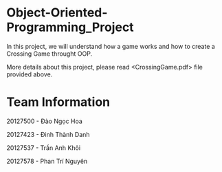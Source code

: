 # Object-Oriented-Programming_Project
In this project, we will understand how a game works and how to create a Crossing Game throught OOP.

More details about this project, please read <CrossingGame.pdf> file provided above.


# Team Information

20127500 - Đào Ngọc Hoa

20127423 - Đinh Thành Danh

20127537 - Trần Anh Khôi

20127578 - Phan Trí Nguyên
